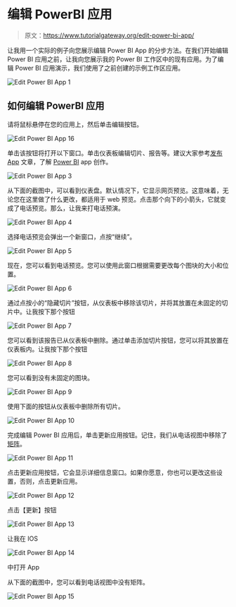 # 编辑 PowerBI 应用

> 原文：<https://www.tutorialgateway.org/edit-power-bi-app/>

让我用一个实际的例子向您展示编辑 Power BI App 的分步方法。在我们开始编辑 Power BI 应用之前，让我向您展示我的 Power BI 工作区中的现有应用。为了编辑 Power BI 应用演示，我们使用了之前创建的示例工作区应用。

![Edit Power BI App 1](img/342c885006b1aa34a3047f0a49e72f59.png)

## 如何编辑 PowerBI 应用

请将鼠标悬停在您的应用上，然后单击编辑按钮。

![Edit Power BI App 16](img/bb2b07f9a74a1ce8a0d64252d5505dda.png)

单击该按钮将打开以下窗口。单击仪表板编辑切片、报告等。建议大家参考[发布 App](https://www.tutorialgateway.org/publish-app-in-power-bi/) 文章，了解 [Power BI](https://www.tutorialgateway.org/power-bi-tutorial/) app 创作。

![Edit Power BI App 3](img/6444476bd9e1ac7bdbe9d8b80c248329.png)

从下面的截图中，可以看到仪表盘。默认情况下，它显示网页预览。这意味着，无论您在这里做了什么更改，都适用于 web 预览。点击那个向下的小箭头，它就变成了电话预览。那么，让我来打电话预演。

![Edit Power BI App 4](img/8b397f3b0a4f828fd17f391c79647d0f.png)

选择电话预览会弹出一个新窗口，点按“继续”。

![Edit Power BI App 5](img/dc8c09cac1bc55c74e5b13e29cddd737.png)

现在，您可以看到电话预览。您可以使用此窗口根据需要更改每个图块的大小和位置。

![Edit Power BI App 6](img/bf66e98e9ac21993715c72637b549daa.png)

通过点按小的“隐藏切片”按钮，从仪表板中移除该切片，并将其放置在未固定的切片中。让我按下那个按钮

![Edit Power BI App 7](img/0ae9d79029f851f2da974cfbceab4831.png)

您可以看到该报告已从仪表板中删除。通过单击添加切片按钮，您可以将其放置在仪表板内。让我按下那个按钮

![Edit Power BI App 8](img/a58e6c2f05db0e08e3555ba6c04fc4fd.png)

您可以看到没有未固定的图块。

![Edit Power BI App 9](img/da93e3717f7a3d6b511d80fe79ac21c5.png)

使用下面的按钮从仪表板中删除所有切片。

![Edit Power BI App 10](img/3cb3d2d9df8ff75f5d67253e1879990d.png)

完成编辑 Power BI 应用后，单击更新应用按钮。记住，我们从电话视图中移除了[矩阵](https://www.tutorialgateway.org/create-a-matrix-in-power-bi/)。

![Edit Power BI App 11](img/b6f7f10b62e2d9fbc6e96f8772e6380d.png)

点击更新应用按钮，它会显示详细信息窗口。如果你愿意，你也可以更改这些设置，否则，点击更新应用。

![Edit Power BI App 12](img/7f6db7f6087a2c6530a936c2cd9c2701.png)

点击【更新】按钮

![Edit Power BI App 13](img/59878df3c557a08d07e7ac58e6180383.png)

让我在 IOS

![Edit Power BI App 14](img/0f28526533fd983dde7d114c4957f107.png)

中打开 App

从下面的截图中，您可以看到电话视图中没有矩阵。

![Edit Power BI App 15](img/4f5dc1d06d9a02a864ccb913956294f1.png)